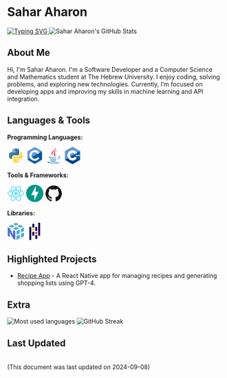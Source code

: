 <!-- markdownlint-disable MD033 MD041-->

<div>
<h1>Sahar Aharon</h1>
<div>
<a href="https://git.io/typing-svg">
<img src="https://readme-typing-svg.herokuapp.com?font=Fira+Code&size=20&color=36BCF7FF&pause=250&width=800&height=75&lines=Software%20Developer;Cook" alt="Typing SVG" />
</a>
<img src="https://github-readme-stats.vercel.app/api?username=saharaharondev&show_icons=true&locale=en&theme=grovbox" alt="Sahar Aharon's GitHub Stats" />
</div>
<div>
<h2>About Me</h2>
<p>Hi, I'm Sahar Aharon. I'm a Software Developer and a Computer Science and Mathematics student at The Hebrew University. I enjoy coding, solving problems, and exploring new technologies. Currently, I’m focused on developing apps and improving my skills in machine learning and API integration.</p>
</div>
<div>
<h2>Languages & Tools</h2>
<p><strong>Programming Languages:</strong></p>
<img src="https://raw.githubusercontent.com/devicons/devicon/master/icons/python/python-original.svg" width="40" height="40" alt="python" />
<img src="https://raw.githubusercontent.com/devicons/devicon/master/icons/c/c-original.svg" width="40" height="40" alt="c" />
<img src="https://raw.githubusercontent.com/devicons/devicon/master/icons/java/java-original.svg" width="40" height="40" alt="java" />
<img src="https://raw.githubusercontent.com/devicons/devicon/master/icons/cplusplus/cplusplus-original.svg" width="40" height="40" alt="cplusplus" />

<p><strong>Tools & Frameworks:</strong></p>
<img src="https://raw.githubusercontent.com/devicons/devicon/master/icons/react/react-original.svg" width="40" height="40" alt="react" />
<img src="https://raw.githubusercontent.com/devicons/devicon/master/icons/fastapi/fastapi-original.svg" width="40" height="40" alt="fastapi" />
<img src="https://raw.githubusercontent.com/devicons/devicon/master/icons/github/github-original.svg" width="40" height="40" alt="github" />


<p><strong>Libraries:</strong></p>
<img src="https://raw.githubusercontent.com/devicons/devicon/master/icons/numpy/numpy-original.svg" width="40" height="40" alt="numpy" />
<img src="https://raw.githubusercontent.com/devicons/devicon/master/icons/pandas/pandas-original.svg" width="40" height="40" alt="pandas" />
</div>
<div>
<h2>Highlighted Projects</h2>
<ul>
<li><a href="https://github.com/saharaharondev/recipe-app">Recipe App</a> - A React Native app for managing recipes and generating shopping lists using GPT-4.</li>
</ul>
</div>
<div>
<h2>Extra</h2>
<img src="https://github-readme-stats.vercel.app/api/top-langs?username=saharaharondev&show_icons=true&locale=en&layout=compact&theme=grovbox" alt="Most used languages" />
<img src="https://github-readme-streak-stats.herokuapp.com/?user=saharaharondev&theme=grovbox" alt="GitHub Streak" />
</div>
</div>
<div>
<h2>Last Updated</h2>
<br>
(This document was last updated on 2024-09-08)
</div>
